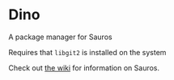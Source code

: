 # Dino

A package manager for Sauros

Requires that `libgit2` is installed on the system

Check out [the wiki](https://github.com/sauros/dino/wiki) for information on Sauros.